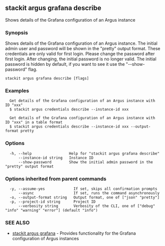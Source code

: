 ## stackit argus grafana describe

Shows details of the Grafana configuration of an Argus instance

### Synopsis

Shows details of the Grafana configuration of an Argus instance.
The initial admin user and password will be shown in the "pretty" output format. These credentials are only valid for first login. Please change the password after first login. After changing, the initial password is no longer valid.
The initial password is hidden by default, if you want to see it use the "--show-password" flag.

```
stackit argus grafana describe [flags]
```

### Examples

```
  Get details of the Grafana configuration of an Argus instance with ID "xxx"
  $ stackit argus credentials describe --instance-id xxx

  Get details of the Grafana configuration of an Argus instance with ID "xxx" in a table format
  $ stackit argus credentials describe --instance-id xxx --output-format pretty
```

### Options

```
  -h, --help                 Help for "stackit argus grafana describe"
      --instance-id string   Instance ID
      --show-password        Show the initial admin password in the "pretty" output format
```

### Options inherited from parent commands

```
  -y, --assume-yes             If set, skips all confirmation prompts
      --async                  If set, runs the command asynchronously
  -o, --output-format string   Output format, one of ["json" "pretty"]
  -p, --project-id string      Project ID
      --verbosity string       Verbosity of the CLI, one of ["debug" "info" "warning" "error"] (default "info")
```

### SEE ALSO

* [stackit argus grafana](./stackit_argus_grafana.md)	 - Provides functionality for the Grafana configuration of Argus instances

